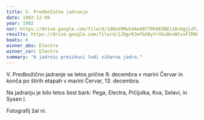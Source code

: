 ```yaml
---
title: V. Predbožično jadranje
date: 1992-12-09
year: 1992
nor: https://drive.google.com/file/d/1d6eVOMwSdAe4877Rh8E8BEi16vUgjLdf/view?usp=sharing
results: https://drive.google.com/file/d/1J9grK3mfbX8yYrVGsBnxWtsxFIM6hgxe/view?usp=sharing
boats: 6
winner_abs: Electra
winner_cor: Electra
summary: "6 jadrnic preizkusi tudi viharna jadra."
---
```


V. Predbožično jadranje se letos prične 9. decembra v marini Červar in konča po štirih etapah v marini Červar, 13. decembra.

Na jadranju je bilo letos šest bark: Pega, Electra, Pičijulka, Kva, Selavi, in Sysen I.

Fotografij žal ni.
